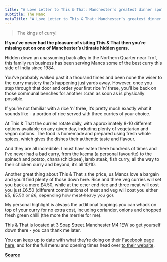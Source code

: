 ```yaml
---
title: "A Love Letter to This & That: Manchester’s greatest dinner spot"
subtitle: The Manc
metaTitle: "A Love Letter to This & That: Manchester’s greatest dinner spot"
---
```


> The kings of curry!

**If you’ve never had the pleasure of visiting This & That then you’re missing out on one of Manchester’s ultimate hidden gems.**

Hidden down an unassuming back alley in the Northern Quarter near Trof, this family run business has been serving Mancs some of the best curry this side of India since 1984.

You’ve probably walked past it a thousand times and been none the wiser to the curry mastery that’s happening just yards away. However, once you step through that door and order your first rice ‘n’ three, you’ll be back on those communal benches for another scran as soon as is physically possible.

If you’re not familiar with a rice ‘n’ three, it’s pretty much exactly what it sounds like - a portion of rice served with three curries of your choice.

At This & That the curries rotate daily, with approximately 8-10 different options available on any given day, including plenty of vegetarian and vegan options. The food is homemade and prepared using fresh whole spices, which gives the dishes their authentic taste and flavour.

And they are all incredible. I must have eaten there hundreds of times and I’ve never had a bad curry, from the keema (a personal favourite) to the spinach and potato, chana (chickpea), lamb steak, fish curry, all the way to their chicken curry and beyond, it’s all 10/10.

Another great thing about This & That is the price, us Mancs love a bargain and you’ll find plenty of those down here. Rice and three veg curries will set you back a mere £4.50, while at the other end rice and three meat will cost you just £6.50 (different combinations of meat and veg will cost you either £5, £5.50 or £6, depending how meat-heavy you go).

My personal highlight is always the additional toppings you can whack on top of your curry for no extra cost, including coriander, onions and chopped fresh green chilli (the more the merrier for me).

This & That is located at 3 Soap Street, Manchester M4 1EW so get yourself down there - you can thank me later.

You can keep up to date with what they’re doing on their [Facebook page here](https://www.facebook.com/ThisAndThatManchester/), and for the full menu and opening times head over [to their website](https://www.thisandthatcafe.co.uk/menu/).

**[Source](https://web.archive.org/web/20201026221646/https://themanc.com/news/a-love-letter-to-this-that-manchesters-greatest-dinner-spot/)**
